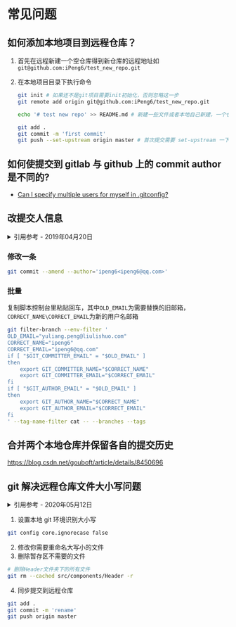 # 常见问题

## 如何添加本地项目到远程仓库？

1. 首先在远程新建一个空仓库得到新仓库的远程地址如`git@github.com:iPeng6/test_new_repo.git`
2. 在本地项目目录下执行命令

   ```bash
   git init # 如果还不是git项目需要init初始化，否则忽略这一步
   git remote add origin git@github.com:iPeng6/test_new_repo.git

   echo '# test new repo' >> README.md # 新建一些文件或者本地自己新建，一个仓库通常需要 README, LICENSE, .gitignore.文件

   git add .
   git commit -m 'first commit'
   git push --set-upstream origin master # 首次提交需要 set-upstream 一下 --set-upstream 缩写 -u
   ```

## 如何使提交到 gitlab 与 github 上的 commit author 是不同的?

- [Can I specify multiple users for myself in .gitconfig?](https://stackoverflow.com/questions/4220416/can-i-specify-multiple-users-for-myself-in-gitconfig/43654115#43654115)

## 改提交人信息

<details>
<summary>引用参考 - 2019年04月20日</summary>

- [Changing author info](https://help.github.com/en/articles/changing-author-info)

</details>

### 修改一条

```bash
git commit --amend --author='ipeng6<ipeng6@qq.com>'
```

### 批量

复制脚本控制台里粘贴回车，其中`OLD_EMAIL`为需要替换的旧邮箱， `CORRECT_NAME\CORRECT_EMAIL`为新的用户名邮箱

```bash
git filter-branch --env-filter '
OLD_EMAIL="yuliang.peng@liulishuo.com"
CORRECT_NAME="ipeng6"
CORRECT_EMAIL="ipeng6@qq.com"
if [ "$GIT_COMMITTER_EMAIL" = "$OLD_EMAIL" ]
then
    export GIT_COMMITTER_NAME="$CORRECT_NAME"
    export GIT_COMMITTER_EMAIL="$CORRECT_EMAIL"
fi
if [ "$GIT_AUTHOR_EMAIL" = "$OLD_EMAIL" ]
then
    export GIT_AUTHOR_NAME="$CORRECT_NAME"
    export GIT_AUTHOR_EMAIL="$CORRECT_EMAIL"
fi
' --tag-name-filter cat -- --branches --tags
```

## 合并两个本地仓库并保留各自的提交历史

https://blog.csdn.net/gouboft/article/details/8450696

## git 解决远程仓库文件大小写问题

<details>
<summary>引用参考 - 2020年05月12日</summary>

- [git 解决远程仓库文件大小写问题](https://www.jianshu.com/p/420d38913578) _- 灰鸽 1 号 2017.07.25_
</details>

1. 设置本地 git 环境识别大小写

```bash
git config core.ignorecase false
```

2. 修改你需要重命名大写小的文件
3. 删除暂存区不需要的文件

```bash
# 删除Header文件夹下的所有文件
git rm --cached src/components/Header -r
```

4. 同步提交到远程仓库

```bash
git add .
git commit -m 'rename'
git push origin master
```
